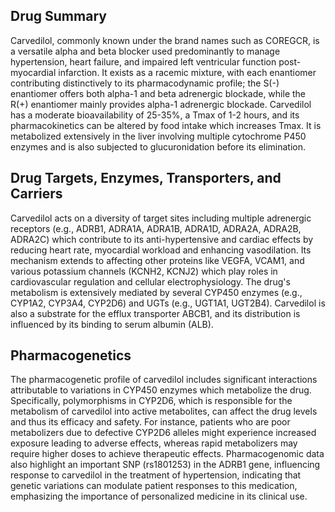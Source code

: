 ## Drug Summary
Carvedilol, commonly known under the brand names such as COREGCR, is a versatile alpha and beta blocker used predominantly to manage hypertension, heart failure, and impaired left ventricular function post-myocardial infarction. It exists as a racemic mixture, with each enantiomer contributing distinctively to its pharmacodynamic profile; the S(-) enantiomer offers both alpha-1 and beta adrenergic blockade, while the R(+) enantiomer mainly provides alpha-1 adrenergic blockade. Carvedilol has a moderate bioavailability of 25-35%, a Tmax of 1-2 hours, and its pharmacokinetics can be altered by food intake which increases Tmax. It is metabolized extensively in the liver involving multiple cytochrome P450 enzymes and is also subjected to glucuronidation before its elimination.

## Drug Targets, Enzymes, Transporters, and Carriers
Carvedilol acts on a diversity of target sites including multiple adrenergic receptors (e.g., ADRB1, ADRA1A, ADRA1B, ADRA1D, ADRA2A, ADRA2B, ADRA2C) which contribute to its anti-hypertensive and cardiac effects by reducing heart rate, myocardial workload and enhancing vasodilation. Its mechanism extends to affecting other proteins like VEGFA, VCAM1, and various potassium channels (KCNH2, KCNJ2) which play roles in cardiovascular regulation and cellular electrophysiology. The drug's metabolism is extensively mediated by several CYP450 enzymes (e.g., CYP1A2, CYP3A4, CYP2D6) and UGTs (e.g., UGT1A1, UGT2B4). Carvedilol is also a substrate for the efflux transporter ABCB1, and its distribution is influenced by its binding to serum albumin (ALB).

## Pharmacogenetics
The pharmacogenetic profile of carvedilol includes significant interactions attributable to variations in CYP450 enzymes which metabolize the drug. Specifically, polymorphisms in CYP2D6, which is responsible for the metabolism of carvedilol into active metabolites, can affect the drug levels and thus its efficacy and safety. For instance, patients who are poor metabolizers due to defective CYP2D6 alleles might experience increased exposure leading to adverse effects, whereas rapid metabolizers may require higher doses to achieve therapeutic effects. Pharmacogenomic data also highlight an important SNP (rs1801253) in the ADRB1 gene, influencing response to carvedilol in the treatment of hypertension, indicating that genetic variations can modulate patient responses to this medication, emphasizing the importance of personalized medicine in its clinical use.
